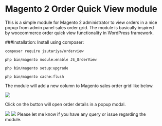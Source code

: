 # Magento 2 Order Quick View module
This is a simple module for Magento 2 administrator to view orders in a nice popup from admin panel sales order grid. The module is basically inspired by woocommerce order quick view functionality in WordPress framework.

###Installation:
Install using composer:

`composer require jsutariya/orderview`

`php bin/magento module:enable JS_OrderView`

`php bin/magento setup:upgrade`

`php bin/magento cache:flush`

The module will add a new column to Magento sales order grid like below.

<img src="https://jsutariya.files.wordpress.com/2019/04/grid.png" />

Click on the button will open order details in a popup modal.

<img src="https://jsutariya.files.wordpress.com/2019/04/popup.png" />
<img src="https://jsutariya.files.wordpress.com/2019/04/popup2.png" />
Please let me know if you have any query or issue regarding the module.
